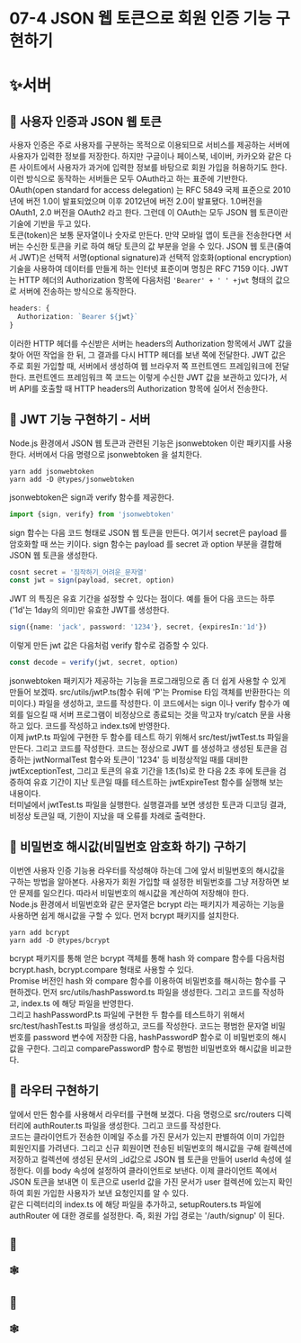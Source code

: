 # 07-4 JSON 웹 토큰으로 회원 인증 기능 구현하기 
# ✨서버
  
## 🎈 사용자 인증과 JSON 웹 토큰
사용자 인증은 주로 사용자를 구분하는 목적으로 이용되므로 서비스를 제공하는 서버에 사용자가 입력한 정보를 저장한다. 하지만 구글이나 페이스북,
네이버, 카카오와 같은 다른 사이트에서 사용자가 과거에 입력한 정보를 바탕으로 회원 가입을 허용하기도 한다. 이런 방식으로 동작하는 서버들은
모두 OAuth라고 하는 표준에 기반한다.  
OAuth(open standard for access delegation) 는 RFC 5849 국제 표준으로 2010년에 버전 1.0이 발표되었으며 이후 2012년에 버전 2.0이 발표됐다.
1.0버전을 OAuth1, 2.0 버전을 OAuth2 라고 한다. 그런데 이 OAuth는 모두 JSON 웹 토큰이란 기술에 기반을 두고 있다.  
토큰(token)은 보통 문자열이나 숫자로 만든다. 만약 모바일 앱이 토큰을 전송한다면 서버는 수신한 토큰을 키로 하여 해당 토큰의 값 부분을 얻을 수 있다.
JSON 웹 토큰(줄여서 JWT)은 선택적 서명(optional signature)과 선택적 암호화(optional encryption) 기술을 사용하여 데이터를 만들게 하는
인터넷 표준이며 명칭은 RFC 7159 이다. JWT는 HTTP 헤더의 Authorization 항목에 다음처럼 `'Bearer' + ' ' +jwt` 형태의 값으로 서버에 전송하는
방식으로 동작한다.
```typescript
headers: {
  Authorization: `Bearer ${jwt}`
}
```
이러한 HTTP 헤더를 수신받은 서버는 headers의 Authorization 항목에서 JWT 값을 찾아 어떤 작업을 한 뒤, 그 결과를 다시 HTTP 헤더를 보낸 쪽에 전달한다.
JWT 값은 주로 회원 가입할 때, 서버에서 생성하여 웹 브라우저 쪽 프런트엔드 프레임워크에 전달한다. 프런트엔드 프레임워크 쪽 코드는 이렇게 수신한 JWT 값을
보관하고 있다가, 서버 API를 호출할 때 HTTP headers의 Authorization 항목에 실어서 전송한다.

## 🎈 JWT 기능 구현하기 - 서버
Node.js 환경에서 JSON 웹 토큰과 관련된 기능은 jsonwebtoken 이란 패키지를 사용한다. 서버에서 다음 명령으로 jsonwebtoken 을 설치한다.
```shell
yarn add jsonwebtoken
yarn add -D @types/jsonwebtoken
```
jsonwebtoken은 sign과 verify 함수를 제공한다.
```typescript
import {sign, verify} from 'jsonwebtoken'
```
sign 함수는 다음 코드 형태로 JSON 웹 토큰을 만든다. 여기서 secret은 payload 를 암호화할 때 쓰는 키이다. sign 함수는 payload 를 secret 과
option 부분을 결합해 JSON 웹 토큰을 생성한다.
```typescript
cosnt secret = '짐작하기_어려운_문자열'
const jwt = sign(payload, secret, option)
```
JWT 의 특징은 유효 기간을 설정할 수 있다는 점이다. 예를 들어 다음 코드는 하루('1d'는 1day의 의미)만 유효한 JWT를 생성한다.
```typescript
sign({name: 'jack', password: '1234'}, secret, {expiresIn:'1d'})
```
이렇게 만든 jwt 값은 다음처럼 verify 함수로 검증할 수 있다.
```typescript
const decode = verify(jwt, secret, option)
```
jsonwebtoken 패키지가 제공하는 기능을 프로그래밍으로 좀 더 쉽게 사용할 수 있게 만들어 보겠따. src/utils/jwtP.ts(함수 뒤에 'P'는 Promise 타임 객체를 반환한다는 의미이다.)
파일을 생성하고, 코드를 작성한다. 이 코드에서는 sign 이나 verify 함수가 예외를 일으킬 때 서버 프로그램이 비정상으로 종료되는 것을 막고자 try/catch 문을
사용하고 있다. 코드를 작성하고 index.ts에 반영한다.  
이제 jwtP.ts 파일에 구현한 두 함수를 테스트 하기 위해서 src/test/jwtTest.ts 파일을 만든다. 그리고 코드를 작성한다. 코드는 정상으로 JWT 를 생성하고 생성된 토큰을 검증하는
jwtNormalTest 함수와 토큰이 '1234' 등 비정상적일 때를 대비한 jwtExceptionTest, 그리고 토큰의 유효 기간을 1초(1s)로 한 다음 2초 후에 토큰을 검증하여 유효 기간이 지난
토큰일 때를 테스트하는 jwtExpireTest 함수를 실행해 보는 내용이다.  
터미널에서 jwtTest.ts 파일을 실행한다. 실행결과를 보면 생성한 토큰과 디코딩 결과, 비정상 토큰일 때, 기한이 지났을 때
오류를 차례로 출력한다.

## 🎈 비밀번호 해시값(비밀번호 암호화 하기) 구하기
이번엔 사용자 인증 기능용 라우터를 작성해야 하는데 그에 앞서 비밀번호의 해시값을 구하는 방법을 알아본다. 사용자가 회원 가입할 때 설정한
비밀번호를 그냥 저장하면 보안 문제를 일으킨다. 따라서 비밀번호의 해시값을 계산하여 저장해야 한다.  
Node.js 환경에서 비밀번호와 같은 문자열은 bcrypt 라는 패키지가 제공하는 기능을 사용하면 쉽게 해시값을 구할 수 있다. 먼저 bcrypt 패키지를
설치한다.
```shell
yarn add bcrypt
yarn add -D @types/bcrypt
```
bcrypt 패키지를 통해 얻은 bcrypt 객체를 통해 hash 와 compare 함수를 다음처럼 bcrypt.hash, bcrypt.compare
형태로 사용할 수 있다.  
Promise 버전인 hash 와 compare 함수를 이용하여 비밀번호를 해시하는 함수를 구현하겠다. 먼저 src/utils/hashPassword.ts 파일을 생성한다.
그리고 코드를 작성하고, index.ts 에 해당 파일을 반영한다.  
그리고 hashPasswordP.ts 파일에 구현한 두 함수를 테스트하기 위해서 src/test/hashTest.ts 파일을 생성하고, 코드를 작성한다.
코드는 평범한 문자열 비밀번호를 password 변수에 저장한 다음, hashPasswordP 함수로 이 비밀번호의 해시값을 구한다.
그리고 comparePasswordP 함수로 평범한 비밀번호와 해시값을 비교한다.

## 🎈 라우터 구현하기
앞에서 만든 함수를 사용해서 라우터를 구현해 보겠다. 다음 명령으로 src/routers 디렉터리에 authRouter.ts 파일을 생성한다.
그리고 코드를 작성한다.  
코드는 클라이언트가 전송한 이메일 주소를 가진 문서가 있는지 판별하여 이미 가입한 회원인지를 가려낸다. 그리고 신규 회원이면 전송된
비밀번호의 해시값을 구해 컬렉션에 저장하고 컬렉션에 생성된 문서의 _id값으로 JSON 웹 토큰을 만들어 userId 속성에 설정한다.
이를 body 속성에 설정하여 클라이언트로 보낸다. 이제 클라이언트 쪽에서 JSON 토큰을 보내면 이 토큰으로 userId 값을 가진 문서가
user 컬렉션에 있는지 확인하여 회원 가입한 사용자가 보낸 요청인지를 알 수 있다.  
같은 디렉터리의 index.ts 에 해당 파일을 추가하고, setupRouters.ts 파일에 authRouter 에 대한 경로를 설정한다.
즉, 회원 가입 경로는 '/auth/signup' 이 된다.







## 🎈
### 🕸️








































## 🎈
### 🕸️



